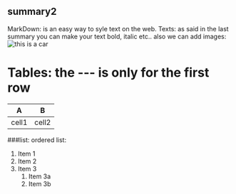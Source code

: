 ## summary2
MarkDown: is an easy way to syle text on the web.
Texts: as said in the last summary you can make your text bold, italic etc..
also we can add images: ![this is a car](https://i.ytimg.com/vi/7PXLPzcIydw/maxresdefault.jpg)

# Tables: the --- is only for the first row 
A | B 
----- | -------
cell1 | cell2
###list:
ordered list: 
1. Item 1
1. Item 2
1. Item 3
   1. Item 3a
   1. Item 3b
